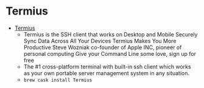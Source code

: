 # Termius
- [Termius](https://www.termius.com/)
  -  Termius is the SSH client that works on Desktop and Mobile Securely Sync Data Across All Your Devices Termius Makes You More Productive Steve Wozniak co-founder of Apple INC, pioneer of personal computing Give your Command Line some love, sign up for free
  - The #1 cross-platform terminal with built-in ssh client which works as your own portable server management system in any situation.
  - `brew cask install Termius`
